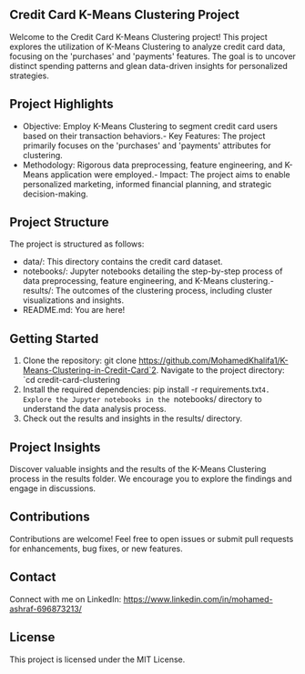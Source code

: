 ## Credit Card K-Means Clustering Project
Welcome to the Credit Card K-Means Clustering project! This project explores the utilization of K-Means Clustering to analyze credit card data, focusing on the 'purchases' and 'payments' features. The goal is to uncover distinct spending patterns and glean data-driven insights for personalized strategies.
## Project Highlights
- Objective: Employ K-Means Clustering to segment credit card users based on their transaction behaviors.- Key Features: The project primarily focuses on the 'purchases' and 'payments' attributes for clustering.
- Methodology: Rigorous data preprocessing, feature engineering, and K-Means application were employed.- Impact: The project aims to enable personalized marketing, informed financial planning, and strategic decision-making.
## Project Structure
The project is structured as follows:
- data/: This directory contains the credit card dataset.
- notebooks/: Jupyter notebooks detailing the step-by-step process of data preprocessing, feature engineering, and K-Means clustering.- results/: The outcomes of the clustering process, including cluster visualizations and insights.
- README.md: You are here!
## Getting Started
1. Clone the repository: git clone https://github.com/MohamedKhalifa1/K-Means-Clustering-in-Credit-Card`2. Navigate to the project directory: `cd credit-card-clustering
3. Install the required dependencies: pip install -r requirements.txt`4. Explore the Jupyter notebooks in the `notebooks/ directory to understand the data analysis process.
5. Check out the results and insights in the results/ directory.
## Project Insights
Discover valuable insights and the results of the K-Means Clustering process in the results folder. We encourage you to explore the findings and engage in discussions.
## Contributions
Contributions are welcome! Feel free to open issues or submit pull requests for enhancements, bug fixes, or new features.
## Contact
Connect with me on LinkedIn: https://www.linkedin.com/in/mohamed-ashraf-696873213/
## License
This project is licensed under the MIT License.
